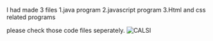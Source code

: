 I had made 3 files 
1.java program
2.javascript program
3.Html and css related programs

please check those code files seperately.
![CALSI](https://github.com/Ram9849/CloudVedana/assets/77525431/0ddb9633-c0ca-4cf5-8864-b4a0ff96b2ce)
